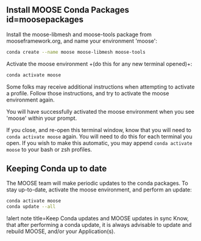 ## Install MOOSE Conda Packages id=moosepackages

Install the moose-libmesh and moose-tools package from mooseframework.org, and name your environment 'moose':

```bash
conda create --name moose moose-libmesh moose-tools
```

Activate the moose environment +(do this for any new terminal opened)+:

```bash
conda activate moose
```

Some folks may receive additional instructions when attempting to activate a profile. Follow those instructions, and try to activate the moose environment again.

You will have successfully activated the moose environment when you see 'moose' within your prompt.

If you close, and re-open this terminal window, know that you will need to `conda activate moose` again. You will need to do this for each terminal you open. If you wish to make this automatic, you may append `conda activate moose` to your bash or zsh profiles.

## Keeping Conda up to date

The MOOSE team will make periodic updates to the conda packages. To stay up-to-date, activate the moose environment, and perform an update:

```bash
conda activate moose
conda update --all
```

!alert note title=Keep Conda updates and MOOSE updates in sync
Know, that after performing a conda update, it is always advisable to update and rebuild MOOSE, and/or your Application(s).

